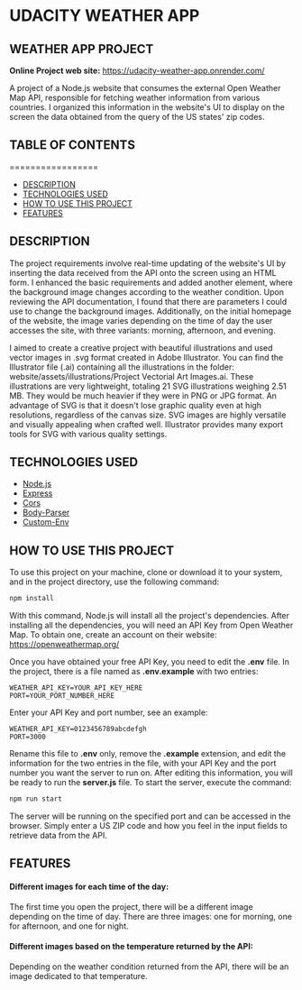 # UDACITY WEATHER APP

## WEATHER APP PROJECT
**Online Project web site:** <a href="https://udacity-weather-app.onrender.com/" target="_blank">https://udacity-weather-app.onrender.com/</a>

A project of a Node.js website that consumes the external Open Weather Map API, responsible for fetching weather information from various countries. I organized this information in the website's UI to display on the screen the data obtained from the query of the US states' zip codes.

## TABLE OF CONTENTS
=================
<!-- Start Document Outline -->
   * [DESCRIPTION](#description)
   * [TECHNOLOGIES USED](#technologies-used)
   * [HOW TO USE THIS PROJECT](#how-to-use-this-project)
   * [FEATURES](#features)
<!-- End Document Outline -->

## DESCRIPTION
The project requirements involve real-time updating of the website's UI by inserting the data received from the API onto the screen using an HTML form. I enhanced the basic requirements and added another element, where the background image changes according to the weather condition. Upon reviewing the API documentation, I found that there are parameters I could use to change the background images. Additionally, on the initial homepage of the website, the image varies depending on the time of day the user accesses the site, with three variants: morning, afternoon, and evening.

I aimed to create a creative project with beautiful illustrations and used vector images in .svg format created in Adobe Illustrator. You can find the Illustrator file (.ai) containing all the illustrations in the folder: website/assets/illustrations/Project Vectorial Art Images.ai. These illustrations are very lightweight, totaling 21 SVG illustrations weighing 2.51 MB. They would be much heavier if they were in PNG or JPG format. An advantage of SVG is that it doesn't lose graphic quality even at high resolutions, regardless of the canvas size. SVG images are highly versatile and visually appealing when crafted well. Illustrator provides many export tools for SVG with various quality settings.

## TECHNOLOGIES USED
* <a href="https://nodejs.org/en" target="_blank">Node.js</a>
* <a href="https://expressjs.com/" target="_blank">Express</a>
* <a href="https://www.npmjs.com/package/cors" target="_blank">Cors</a>
* <a href="https://www.npmjs.com/package/body-parser" target="_blank">Body-Parser</a>
* <a href="https://www.npmjs.com/package/custom-env" target="_blank">Custom-Env</a>

## HOW TO USE THIS PROJECT
To use this project on your machine, clone or download it to your system, and in the project directory, use the following command:

```bash
npm install
```
With this command, Node.js will install all the project's dependencies. After installing all the dependencies, you will need an API Key from Open Weather Map. To obtain one, create an account on their website: <a href="https://openweathermap.org/ " target="_blank">https://openweathermap.org/ </a>

Once you have obtained your free API Key, you need to edit the **.env** file. In the project, there is a file named as **.env.example** with two entries:

```plaintext
WEATHER_API_KEY=YOUR_API_KEY_HERE
PORT=YOUR_PORT_NUMBER_HERE
```
Enter your API Key and port number, see an example:
```plaintext
WEATHER_API_KEY=0123456789abcdefgh
PORT=3000
```

Rename this file to **.env** only, remove the **.example** extension, and edit the information for the two entries in the file, with your API Key and the port number you want the server to run on. After editing this information, you will be ready to run the **server.js** file. To start the server, execute the command:

```bash
npm run start
```
The server will be running on the specified port and can be accessed in the browser. Simply enter a US ZIP code and how you feel in the input fields to retrieve data from the API.

## FEATURES
#### Different images for each time of the day: 
The first time you open the project, there will be a different image depending on the time of day. There are three images: one for morning, one for afternoon, and one for night.

#### Different images based on the temperature returned by the API: 
Depending on the weather condition returned from the API, there will be an image dedicated to that temperature.



